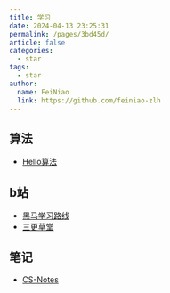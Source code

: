 ```yaml
---
title: 学习
date: 2024-04-13 23:25:31
permalink: /pages/3bd45d/
article: false
categories:
  - star
tags:
  - star
author: 
  name: FeiNiao
  link: https://github.com/feiniao-zlh
---
```


## 算法
* [Hello算法](https://www.hello-algo.com/)


## b站
* [黑马学习路线](https://www.bilibili.com/read/cv9965357/?spm_id_from=333.999.0.0)
* [三更草堂](https://space.bilibili.com/663528522?spm_id_from=333.999.0.0)


## 笔记
* [CS-Notes](https://www.cyc2018.xyz/)

